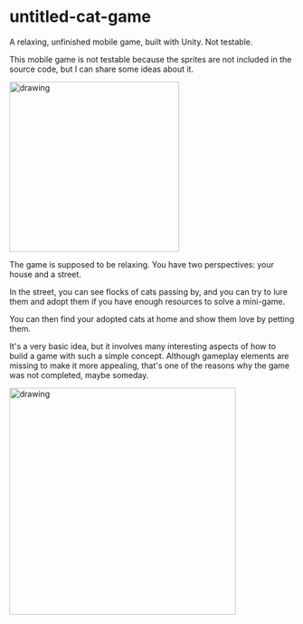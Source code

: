 # untitled-cat-game
A relaxing, unfinished mobile game, built with Unity. Not testable.

This mobile game is not testable because the sprites are not included in the source code, but I can share some ideas about it.

<img src="https://github.com/Bforis/untitled-cat-game/assets/34284864/caff022b-2f36-45a5-90d0-df73fd016b6b" alt="drawing" width="300"/>

The game is supposed to be relaxing. You have two perspectives: your house and a street.

In the street, you can see flocks of cats passing by, and you can try to lure them and adopt them if you have enough resources to solve a mini-game.

You can then find your adopted cats at home and show them love by petting them.

It's a very basic idea, but it involves many interesting aspects of how to build a game with such a simple concept. Although gameplay elements are missing to make it more appealing, that's one of the reasons why the game was not completed, maybe someday.

<img src="https://github.com/Bforis/untitled-cat-game/assets/34284864/1567f76b-953e-4ba5-ab44-6a7bf9ab2904" alt="drawing" width="400"/>
